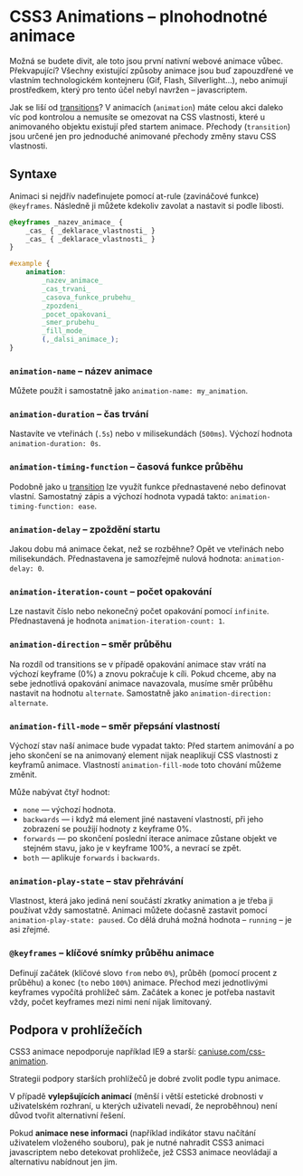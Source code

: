 CSS3 Animations – plnohodnotné animace
======================================

Možná se  budete divit, ale toto jsou první nativní webové animace vůbec. Překvapující? Všechny existující způsoby animace jsou buď zapouzdřené ve vlastním technologickém kontejneru (Gif, Flash, Silverlight…), nebo animují prostředkem, který pro tento účel nebyl navržen – javascriptem.

Jak se liší od [transitions](css3-transitions.md)? V animacích (`animation`) máte celou akci daleko víc pod kontrolou a nemusíte se omezovat na CSS vlastnosti, které u animovaného objektu existují před startem animace. Přechody (`transition`) jsou určené jen pro jednoduché animované přechody změny stavu CSS vlastnosti.


Syntaxe
-------

Animaci si nejdřív nadefinujete pomocí at-rule (zavináčové funkce) `@keyframes`. Následně ji můžete kdekoliv zavolat a nastavit si podle libosti.

```css
@keyframes _nazev_animace_ {
	_cas_ { _deklarace_vlastnosti_ }
	_cas_ { _deklarace_vlastnosti_ }
}

#example {
	animation:
		_nazev_animace_
		_cas_trvani_
		_casova_funkce_prubehu_
		_zpozdeni_
		_pocet_opakovani_
		_smer_prubehu_
		_fill_mode_
		(,_dalsi_animace_);
}
```

### `animation-name` – název animace

Můžete použít i samostatně jako `animation-name: my_animation`.


### `animation-duration` – čas trvání

Nastavíte ve vteřinách (`.5s`) nebo v milisekundách (`500ms`). Výchozí hodnota `animation-duration: 0s`.


### `animation-timing-function` – časová funkce průběhu


Podobně jako u [transition](css3-transitions.md) lze využít funkce přednastavené nebo definovat vlastní. Samostatný zápis a výchozí hodnota vypadá takto: `animation-timing-function: ease`.

### `animation-delay` – zpoždění startu

Jakou dobu má animace čekat, než se rozběhne? Opět ve vteřinách nebo milisekundách. Přednastavena je samozřejmě nulová hodnota: `animation-delay: 0`.


### `animation-iteration-count` – počet opakování

Lze nastavit číslo nebo nekonečný počet opakování pomocí `infinite`. Přednastavená je hodnota `animation-iteration-count: 1`.


### `animation-direction` – směr průběhu

Na rozdíl od transitions se v případě opakování animace stav vrátí na výchozí keyframe (0%) a znovu pokračuje k cíli. Pokud chceme, aby na sebe jednotlivá opakování animace navazovala, musíme směr průběhu nastavit na hodnotu `alternate`. Samostatně jako `animation-direction: alternate`.


### `animation-fill-mode` – směr přepsání vlastností

Výchozí stav naší animace bude vypadat takto: Před startem animování a po jeho skončení se na animovaný element nijak neaplikují CSS vlastnosti z keyframů animace. Vlastností `animation-fill-mode` toto chování můžeme změnit.

Může nabývat čtyř hodnot:

- `none` — výchozí hodnota.
- `backwards` — i když má element jiné nastavení vlastností, při jeho zobrazení se použijí hodnoty z keyframe 0%.
- `forwards` — po skončení poslední iterace animace zůstane objekt ve stejném stavu, jako je v keyframe 100%, a nevrací se zpět.
- `both` — aplikuje `forwards` i `backwards`.

### `animation-play-state` – stav přehrávání

Vlastnost, která jako jediná není součástí zkratky animation a je třeba ji používat vždy samostatně. Animaci můžete dočasně zastavit pomocí `animation-play-state: paused`. Co dělá druhá možná hodnota – `running` – je asi zřejmé.

### `@keyframes` – klíčové snímky průběhu animace

Definují začátek (klíčové slovo `from` nebo `0%`), průběh (pomocí procent z průběhu) a konec (`to` nebo `100%`) animace. Přechod mezi jednotlivými keyframes vypočítá prohlížeč sám. Začátek a konec je potřeba nastavit vždy, počet keyframes mezi nimi není nijak limitovaný.


Podpora v prohlížečích
----------------------

CSS3 animace nepodporuje například IE9 a starší: [caniuse.com/css-animation](http://caniuse.com/#feat=css-animation).

Strategii podpory starších prohlížečů je dobré zvolit podle typu animace.

V případě **vylepšujících animací** (měnší i větší estetické drobnosti v uživatelském rozhraní, u kterých uživateli nevadí, že neproběhnou) není důvod tvořit alternativní řešení.

Pokud **animace nese informaci** (například indikátor stavu načítání uživatelem vloženého souboru), pak je nutné nahradit CSS3 animaci javascriptem nebo detekovat prohlížeče, jež CSS3 animace neovládají a alternativu nabídnout jen jim.

